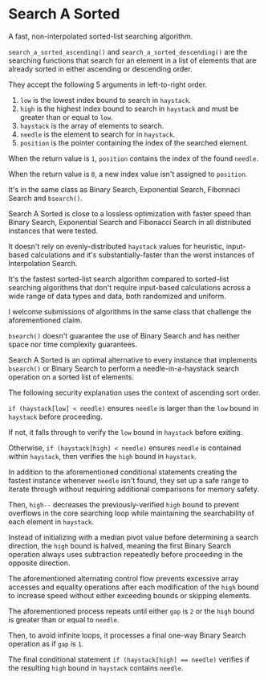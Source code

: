 # Search A Sorted

A fast, non-interpolated sorted-list searching algorithm.

`search_a_sorted_ascending()` and `search_a_sorted_descending()` are the searching functions that search for an element in a list of elements that are already sorted in either ascending or descending order.

They accept the following 5 arguments in left-to-right order.

1. `low` is the lowest index bound to search in `haystack`.
2. `high` is the highest index bound to search in `haystack` and must be greater than or equal to `low`.
3. `haystack` is the array of elements to search.
4. `needle` is the element to search for in `haystack`.
5. `position` is the pointer containing the index of the searched element.

When the return value is `1`, `position` contains the index of the found `needle`.

When the return value is `0`, a new index value isn't assigned to `position`.

It's in the same class as Binary Search, Exponential Search, Fibonnaci Search and `bsearch()`.

Search A Sorted is close to a lossless optimization with faster speed than Binary Search, Exponential Search and Fibonacci Search in all distributed instances that were tested.

It doesn't rely on evenly-distributed `haystack` values for heuristic, input-based calculations and it's substantially-faster than the worst instances of Interpolation Search.

It's the fastest sorted-list search algorithm compared to sorted-list searching algorithms that don't require input-based calculations across a wide range of data types and data, both randomized and uniform.

I welcome submissions of algorithms in the same class that challenge the aforementioned claim.

`bsearch()` doesn't guarantee the use of Binary Search and has neither space nor time complexity guarantees.

Search A Sorted is an optimal alternative to every instance that implements `bsearch()` or Binary Search to perform a needle-in-a-haystack search operation on a sorted list of elements.

The following security explanation uses the context of ascending sort order.

`if (haystack[low] < needle)` ensures `needle` is larger than the `low` bound in `haystack` before proceeding.

If not, it falls through to verify the `low` bound in `haystack` before exiting.

Otherwise, `if (haystack[high] < needle)` ensures `needle` is contained within `haystack`, then verifies the `high` bound in `haystack`.

In addition to the aforementioned conditional statements creating the fastest instance whenever `needle` isn't found, they set up a safe range to iterate through without requiring additional comparisons for memory safety.

Then, `high--` decreases the previously-verified `high` bound to prevent overflows in the core searching loop while maintaining the searchability of each element in `haystack`.

Instead of initializing with a median pivot value before determining a search direction, the `high` bound is halved, meaning the first Binary Search operation always uses subtraction repeatedly before proceeding in the opposite direction.

The aforementioned alternating control flow prevents excessive array accesses and equality operations after each modification of the `high` bound to increase speed without either exceeding bounds or skipping elements.

The aforementioned process repeats until either `gap` is `2` or the `high` bound is greater than or equal to `needle`.

Then, to avoid infinite loops, it processes a final one-way Binary Search operation as if `gap` is `1`.

The final conditional statement `if (haystack[high] == needle)` verifies if the resulting `high` bound in `haystack` contains `needle`.

